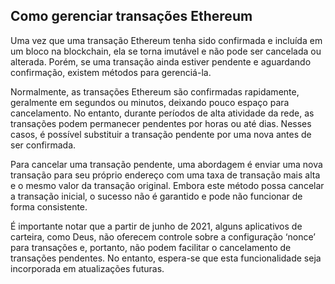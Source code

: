 ## Como gerenciar transações Ethereum

Uma vez que uma transação Ethereum tenha sido confirmada e incluída em um bloco na blockchain, ela se torna imutável e não pode ser cancelada ou alterada. Porém, se uma transação ainda estiver pendente e aguardando confirmação, existem métodos para gerenciá-la.

Normalmente, as transações Ethereum são confirmadas rapidamente, geralmente em segundos ou minutos, deixando pouco espaço para cancelamento. No entanto, durante períodos de alta atividade da rede, as transações podem permanecer pendentes por horas ou até dias. Nesses casos, é possível substituir a transação pendente por uma nova antes de ser confirmada.

Para cancelar uma transação pendente, uma abordagem é enviar uma nova transação para seu próprio endereço com uma taxa de transação mais alta e o mesmo valor da transação original. Embora este método possa cancelar a transação inicial, o sucesso não é garantido e pode não funcionar de forma consistente.

É importante notar que a partir de junho de 2021, alguns aplicativos de carteira, como Deus, não oferecem controle sobre a configuração ‘nonce’ para transações e, portanto, não podem facilitar o cancelamento de transações pendentes. No entanto, espera-se que esta funcionalidade seja incorporada em atualizações futuras.